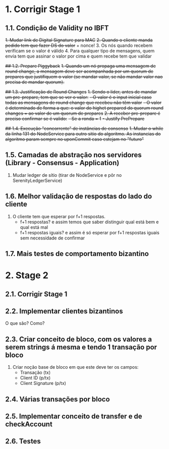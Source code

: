 # 1. Corrigir Stage 1

## 1.1. Condição de Validity no IBFT
~~1. Mudar link de Digital Signature para MAC~~
~~2. Quando o cliente manda pedido tem que fazer DS do valor~~ + nonce!
3. Os nós quando recebem verificam se o valor é válido
4. Para qualquer tipo de mensagens, quem envia tem que assinar o valor por cima e quem recebe tem que validar

~~## 1.2. Prepare Piggyback~~
~~1. Quando um nó propaga uma mensagem de round change, a mensagem deve ser acompanhada por um quorum de prepares que justifiquem o valor (se mandar valor, se não mandar valor nao precisa de mandar quorum).~~

~~## 1.3. Justificação de Round Changes~~
~~1. Sendo o lider, antes de mandar um pre-prepare, tem que se ver o valor:~~
    ~~- O valor é o input inicial caso todas as mensagens de round change que recebeu não têm valor~~
    ~~- O valor é determinado de forma a que: o valor do highet prepared do quorum round changes = ao valor de um quorum de prepares~~
~~2. A receber pre-prepare é preciso confirmar se é valido:~~
    ~~- Se a ronda = 1~~
    ~~- Justify PrePrepare~~

~~## 1.4. Execução "concorrente" de instâncias de consenso~~
~~1. Mudar o while da linha 131 do NodeService para outro sitio do algoritmo. As instancias do algoritmo param sempre no uponCommit caso estejam no "futuro"~~

## 1.5. Camadas de abstração nos servidores (Library - Consensus - Application)
1. Mudar ledger de sítio (tirar de NodeService e pôr no SerenityLedgerService)

## 1.6. Melhor validação de respostas do lado do cliente
1. O cliente tem que esperar por f+1 respostas.
    - f+1 respostas? e assim temos que saber distinguir qual está bem e qual está mal
    - f+1 respostas iguais? e assim é só esperar por f+1 respostas iguais sem necessidade de confirmar

## 1.7. Mais testes de comportamento bizantino

# 2. Stage 2

## 2.1. Corrigir Stage 1

## 2.2. Implementar clientes bizantinos
O que são?
Como?

## 2.3. Criar conceito de bloco, com os valores a serem strings á mesma e tendo 1 transação por bloco
1. Criar noção base de bloco em que este deve ter os campos:
    - Transação (tx)
    - Client ID (p/tx)
    - Client Signature (p/tx)
    

## 2.4. Várias transações por bloco

## 2.5. Implementar conceito de transfer e de checkAccount

## 2.6. Testes

